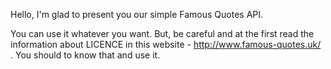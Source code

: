 Hello, I'm glad to present you our simple Famous Quotes API.

You can use it whatever you want. But, be careful and at the first read the information about LICENCE in this website - http://www.famous-quotes.uk/ .
You should to know that and use it.